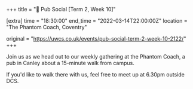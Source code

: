 +++
title = "🍔 Pub Social [Term 2, Week 10]"

[extra]
time = "18:30:00"
end_time = "2022-03-14T22:00:00Z"
location = "The Phantom Coach, Coventry"

original = "https://uwcs.co.uk/events/pub-social-term-2-week-10-2122/"    
+++

Join us as we head out to our weekly gathering at the Phantom Coach, a pub in Canley about a 15-minute walk from campus.

If you'd like to walk there with us, feel free to meet up at 6.30pm outside DCS.

